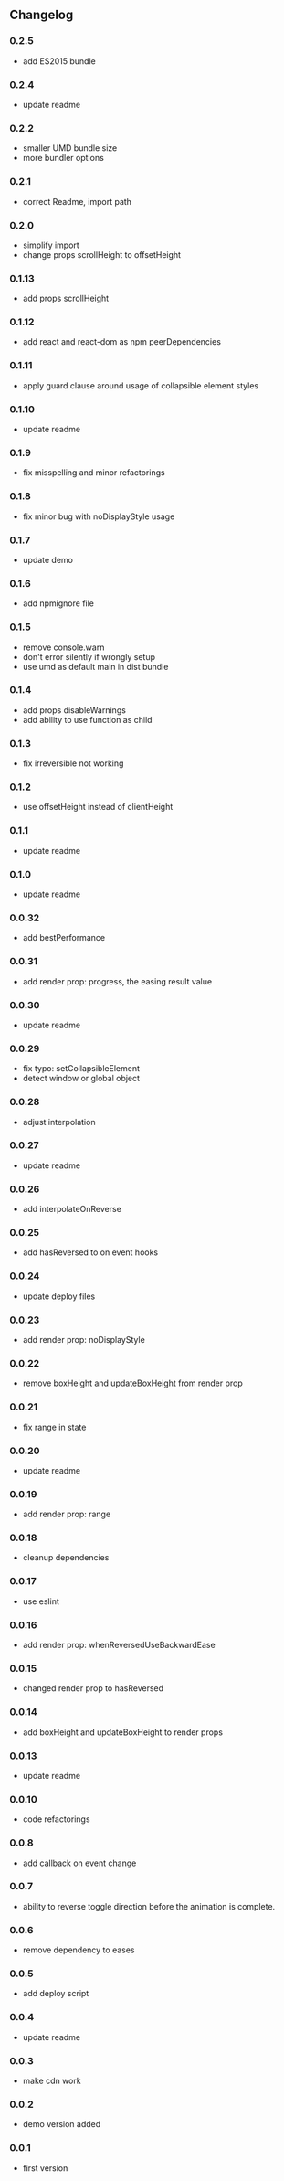 ## Changelog

### 0.2.5

- add ES2015 bundle

### 0.2.4

- update readme

### 0.2.2

- smaller UMD bundle size
- more bundler options

### 0.2.1

- correct Readme, import path

### 0.2.0

- simplify import
- change props scrollHeight to offsetHeight

### 0.1.13

- add props scrollHeight

### 0.1.12

- add react and react-dom as npm peerDependencies

### 0.1.11

- apply guard clause around usage of collapsible element styles

### 0.1.10

- update readme

### 0.1.9

- fix misspelling and minor refactorings

### 0.1.8

- fix minor bug with noDisplayStyle usage

### 0.1.7

- update demo

### 0.1.6

- add npmignore file

### 0.1.5

- remove console.warn
- don't error silently if wrongly setup
- use umd as default main in dist bundle

### 0.1.4

- add props disableWarnings
- add ability to use function as child

### 0.1.3

- fix irreversible not working

### 0.1.2

- use offsetHeight instead of clientHeight

### 0.1.1

- update readme

### 0.1.0

- update readme

### 0.0.32

- add bestPerformance

### 0.0.31

- add render prop: progress, the easing result value

### 0.0.30

- update readme

### 0.0.29

- fix typo: setCollapsibleElement
- detect window or global object

### 0.0.28

- adjust interpolation

### 0.0.27

- update readme

### 0.0.26

- add interpolateOnReverse

### 0.0.25

- add hasReversed to on event hooks

### 0.0.24

- update deploy files

### 0.0.23

- add render prop: noDisplayStyle

### 0.0.22

- remove boxHeight and updateBoxHeight from render prop

### 0.0.21

- fix range in state

### 0.0.20

- update readme

### 0.0.19

- add render prop: range

### 0.0.18

- cleanup dependencies

### 0.0.17

- use eslint

### 0.0.16

- add render prop: whenReversedUseBackwardEase

### 0.0.15

- changed render prop to hasReversed

### 0.0.14

- add boxHeight and updateBoxHeight to render props

### 0.0.13

- update readme

### 0.0.10

- code refactorings

### 0.0.8

- add callback on event change

### 0.0.7

- ability to reverse toggle direction before the animation is complete.

### 0.0.6

- remove dependency to eases

### 0.0.5

- add deploy script

### 0.0.4

- update readme

### 0.0.3

- make cdn work

### 0.0.2

- demo version added

### 0.0.1

- first version
